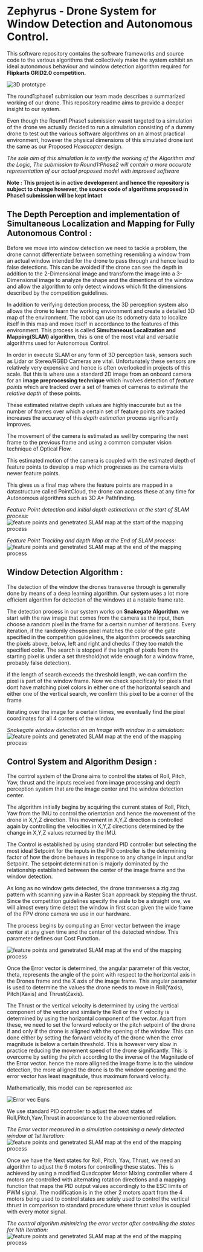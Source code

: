 # Zephyrus - Drone System for Window Detection and Autonomous Control.
This software repository contains the software frameworks and source code to the various algorithms that collectively make the system exhibit an ideal autonomous behaviour and window detection algorithm required for **Flipkarts GRID2.0 competition.**

![3D prototype](/images/3dmod.png)

The round1:phase1 submission our team made describes a summarized working of our drone. This repository readme aims to provide a deeper insight to our system.

Even though the Round1:Phase1 submission wasnt targeted to a simulation of the drone we actually decided to run a simulation consisting of a dummy drone to test out the various software algorithms on an almost practical environment, however the physical dimensions of this simulated drone isnt the same as our Proposed *Hexacopter* design. 

*The sole aim of this simulation is to verify the working of the Algorithm and the Logic, The submission to Round1:Phase2 will contain a more accurate representation of our actual proposed model with improved software*


**Note : This project is in active development and hence the repository is subject to change however, the source code of algorithms proposed in Phase1 submission will be kept intact** 

## The Depth Perception and implementation of Simultaneous Localization and Mapping for Fully Autonomous Control : 
Before we move into window detection we need to tackle a problem, the drone cannot differentiate between something resembling a window from an actual window intended for the drone to pass through and hence lead to false detections. This can be avoided if the drone can see the depth in addition to the 2-Dimensional image and transform the image into a 3-Dimensional image to analyze the shape and the dimentions of the window and allow the algorithm to only detect windows which fit the dimensions described by the competition guidelines.

In addition to verifying detection process, the 3D perception system also allows the drone to learn the working environment and create a detailed 3D map of the environment. The robot can use its odometry data to localize itself in this map and move itself in accordance to the features of this environment. This process is called **Simultaneous Localization and Mapping(SLAM) algorithm**, this is one of the most vital and versatile algorithms used for Autonomous Control.

In order in execute SLAM or any form of 3D perception task, sensors such as Lidar or Stereo/RGBD Cameras are vital. Unfortunately these sensors are relatively very expensive and hence is often overlooked in projects of this scale. But this is where use a standard 2D image from an onboard camera for an **image preprocessing technique** which involves detection of *feature points* which are tracked over a set of frames of cameras to estimate the *relative depth* of these points.

These estimated relative depth values are highly inaccurate but as the number of frames over which a certain set of feature points are tracked increases the accuracy of this *depth estimation* process significantly improves.

The movement of the camera is estimated as well by comparing the next frame to the previous frame and using a common computer vision technique of Optical Flow.

This estimated motion of the camera is coupled with the estimated depth of feature points to develop a map which progresses as the camera visits newer feature points.

This gives us a final map where the feature points are mapped in a datastructure called PointCloud, the drone can access these at any time for Autonomous algorithms such as 3D A* Pathfinding.

*Feature Point detection and initial depth estimationn at the start of SLAM process:*
![feature points and genetrated SLAM map at the start of the mapping process](/images/SlamStart.png)

*Feature Point Tracking and depth Map at the End of SLAM process:*
![feature points and genetrated SLAM map at the end of the mapping process](/images/SlamPost.png)



## Window Detection Algorithm : 
The detection of the window the drones transverse through is generally done by means of a deep learning algorithm. Our system uses a lot more efficient algorithm for detection of the windows at a notable frame rate.

The detection process in our system works on **Snakegate Algorithm**. we start with the raw image that comes from the camera as the input, then choose a random pixel in the frame for a certain number of iterations. Every iteration, if the randomly chosen pixel matches the color of the gate specified in the competition guidelines, the algorithm proceeds searching the pixels above, below, left and right and checks if they too match the specified color. The search is stopped if the length of pixels from the starting pixel is under a set threshold(not wide enough for a window frame, probably false detection).

if the length of search exceeds the threshold length, we can confirm the pixel is part of the window frame. Now we check specificaly for pixels that dont have matching pixel colors in either one of the horizontal search and either one of the vertical search, we confirm this pixel to be a corner of the frame

iterating over the image for a certain tiimes, we eventually find the pixel coordinates for all 4 corners of the window

*Snakegate window detection on an Image with window in a simulation:*
![feature points and genetrated SLAM map at the end of the mapping process](/images/snakegateFrame.png)

## Control System and Algorithm Design : 
The control system of the Drone aims to control the states of Roll, Pitch, Yaw, thrust and the inputs received from image processing and depth perception system that are the image center and the window detection center.

The algorithm initially begins by acquiring the current states of Roll, Pitch, Yaw from the IMU to control the orientation and hence the movement of the drone in X,Y,Z direction. This movement in X,Y,Z direction is controlled again by controlling the velocities in X,Y,Z directions determined by the change in X,Y,Z values returned by the IMU.

The Control is established by using standard PID controller but selecting the most ideal Setpoint for the inputs in the PID controller is the determining factor of how the drone behaves in response to any change in input and/or Setpoint. The setpoint determination is majorly dominated by the relationship established between the center of the image frame and the window detection.

As long as no window gets detected, the drone transverses a zig zag pattern with scanning yaw in a Raster Scan approack by stepping the thrust. Since the competition guidelines specify the aisle to be a straight one, we will almost every time detect the window in first scan given the wide frame of the FPV drone camera we use in our hardware.

The process begins by computing an Error vector between the image center at any given time and the center of the detected window. This parameter defines our Cost Function.

![feature points and genetrated SLAM map at the end of the mapping process](/images/ErrorVectorEqn.png)

Once the Error vector is determined, the angular parameter of this vector, theta, represents the angle of the point with respect to the horizontal axis in the Drones frame and the X axis of the image frame. This angular parameter is used to determine the values the drone needs to move in Roll(Yaxis), Pitch(Xaxis) and Thrust(Zaxis). 

The Thrust or the vertical velocity is determined by using the vertical component of the vector and similarly the Roll or the Y velocity is determined by using the horizontal component of the vector. Apart from these, we need to set the forward velocity or the pitch setpoint of the drone if and only if the drone is alligned with the opening of the window. This can done either by setting the forward velocity of the drone when the error magnitude is below a certain threshold. This is however very slow in practice reducing the movement speed of the drone significantly. This is overcome by setting the pitch according to the inverse of the Magnitude of the Error vector. hence the more alligned the image frame is to the window detection, the more alligned the drone is to the window opening and the error vector has least magnitude, thus maximum forward velocity.

Mathematically, this model can be represented as:

![Error vec Eqns](/images/SetPointEquations.png)

We use standard PID controller to adjust the next states of Roll,Pitch,Yaw,Thrust in accordance to the abovementioned relation.

*The Error vector measured in a simulation containing a newly detected window at 1st Iteration:*
![feature points and genetrated SLAM map at the end of the mapping process](/images/control_start.png)

Once we have the Next states for Roll, Pitch, Yaw, Thrust, we need an algorithm to adjust the 6 motors for controlling these states. This is achieved by using a modified Quadcopter Motor Mixing controller where 4 motors are controlled with alternating rotation directions and a mapping function that maps the PID output values accordingly to the ESC limits of PWM signal. The modification is in the other 2 motors apart from the 4 motors being used to control states are solely used to control the vertical thrust in comparison to standard procedure where thrust value is coupled with every motor signal.

*The control algorihm minimizing the error vector after controlling the states for Nth Iteration:*
![feature points and genetrated SLAM map at the end of the mapping process](/images/control_final.png)
